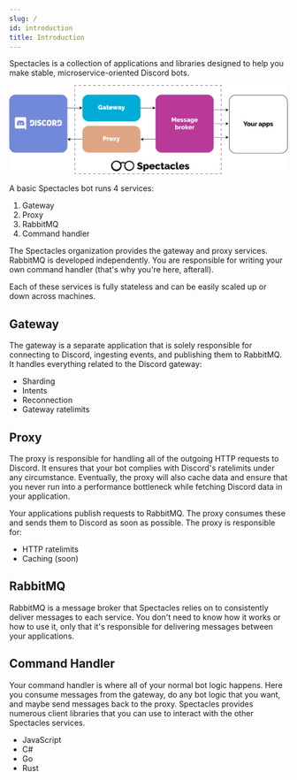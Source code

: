```yaml
---
slug: /
id: introduction
title: Introduction
---
```


Spectacles is a collection of applications and libraries designed to help you make stable,
microservice-oriented Discord bots.

![Architecture](../static/img/architecture.svg)

A basic Spectacles bot runs 4 services:

1. Gateway
2. Proxy
3. RabbitMQ
4. Command handler

The Spectacles organization provides the gateway and proxy services. RabbitMQ is developed
independently. You are responsible for writing your own command handler (that's why you're here,
afterall).

Each of these services is fully stateless and can be easily scaled up or down across machines.

## Gateway

The gateway is a separate application that is solely responsible for connecting to Discord,
ingesting events, and publishing them to RabbitMQ. It handles everything related to the Discord
gateway:

- Sharding
- Intents
- Reconnection
- Gateway ratelimits

## Proxy

The proxy is responsible for handling all of the outgoing HTTP requests to Discord. It ensures that
your bot complies with Discord's ratelimits under any circumstance. Eventually, the proxy will also
cache data and ensure that you never run into a performance bottleneck while fetching Discord data
in your application.

Your applications publish requests to RabbitMQ. The proxy consumes these and sends them to
Discord as soon as possible. The proxy is responsible for:

- HTTP ratelimits
- Caching (soon)

## RabbitMQ

RabbitMQ is a message broker that Spectacles relies on to consistently deliver messages to each
service. You don't need to know how it works or how to use it, only that it's responsible for
delivering messages between your applications.

## Command Handler

Your command handler is where all of your normal bot logic happens. Here you consume messages from
the gateway, do any bot logic that you want, and maybe send messages back to the proxy. Spectacles
provides numerous client libraries that you can use to interact with the other Spectacles services.

- JavaScript
- C#
- Go
- Rust
